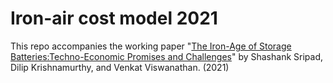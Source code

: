 # Iron-air cost model 2021

This repo accompanies the working paper "[The Iron-Age of Storage Batteries:Techno-Economic Promises and Challenges](https://github.com/ssripad/fe-air/new/main?readme=1)" by Shashank Sripad, Dilip Krishnamurthy, and Venkat Viswanathan. (2021)
